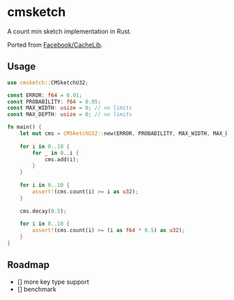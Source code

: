 # cmsketch

A count min sketch implementation in Rust.

Ported from [Facebook/CacheLib](https://github.com/facebook/cachelib).

## Usage

```rust
use cmsketch::CMSketchU32;

const ERROR: f64 = 0.01;
const PROBABILITY: f64 = 0.95;
const MAX_WIDTH: usize = 0; // no limits
const MAX_DEPTH: usize = 0; // no limits

fn main() {
    let mut cms = CMSketchU32::new(ERROR, PROBABILITY, MAX_WIDTH, MAX_DEPTH);
    
    for i in 0..10 {
        for _ in 0..i {
            cms.add(i);
        }
    }
    
    for i in 0..10 {
        assert!(cms.count(i) >= i as u32);
    }
    
    cms.decay(0.5);
    
    for i in 0..10 {
        assert!(cms.count(i) >= (i as f64 * 0.5) as u32);
    }
}
```

## Roadmap

- [] more key type support
- [] benchmark